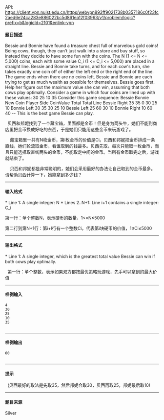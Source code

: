 API: https://client.vpn.nuist.edu.cn/https/webvpn893ff9021738b0357186c0f23fc2aed6e24ca283e886022bc5d861ea12f03963/v1/problem/logic?prefix=b&logicId=2101&enlink-vpn

#### 题目描述

Bessie and Bonnie have found a treasure chest full of marvelous gold coins! Being cows, though, they can't just walk into a store and buy stuff, so instead they decide to have some fun with the coins. The N (1 <= N <= 5,000) coins, each with some value C\_i (1 <= C\_i <= 5,000) are placed in a straight line. Bessie and Bonnie take turns, and for each cow's turn, she takes exactly one coin off of either the left end or the right end of the line. The game ends when there are no coins left. Bessie and Bonnie are each trying to get as much wealth as possible for themselves. Bessie goes first. Help her figure out the maximum value she can win, assuming that both cows play optimally. Consider a game in which four coins are lined up with these values: 30 25 10 35 Consider this game sequence: Bessie Bonnie New Coin Player Side CoinValue Total Total Line Bessie Right 35 35 0 30 25 10 Bonnie Left 30 35 30 25 10 Bessie Left 25 60 30 10 Bonnie Right 10 60 40 -- This is the best game Bessie can play.

  贝西和邦妮找到了一个藏宝箱，里面都是金币！但是身为两头牛，她们不能到商店里把金币换成好吃的东西，于是她们只能用这些金币来玩游戏了。

    藏宝箱里一共有N枚金币，第i枚金币的价值是Ci。贝西和邦妮把金币排成一条直线，她们轮流取金币，看谁取到的钱最多。贝西先取，每次只能取一枚金币，而且只能选择取直线两头的金币，不能取走中间的金币。当所有金币取完之后，游戏就结束了。

    贝西和邦妮都是非常聪明的，她们会采用最好的办法让自己取到的金币最多。请帮助贝西计算一下，她能拿到多少钱？

---

#### 输入格式

\* Line 1: A single integer: N \* Lines 2..N+1: Line i+1 contains a single integer: C\_i

第一行：单个整数N，表示硬币的数量，1<=N≤5000

第二行到第N+1行：第i+l行有一个整数Ci，代表第i块硬币的价值，1≤Ci≤5000

---

#### 输出格式

\* Line 1: A single integer, which is the greatest total value Bessie can win if both cows play optimally.

  第一行：单个整数，表示如果双方都按最优策略玩游戏，先手可以拿到的最大价值

---

#### 样例输入
```
4
30
25
10
35


```

---

#### 样例输出
```
60


```

---

#### 提示

  (贝西最好的取法是先取35，然后邦妮会取30，贝西再取25，邦妮最后取10)

---

#### 题目来源

Silver